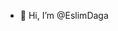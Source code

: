 - 👋   Hi, I’m @EslimDaga
<!---
- 👀 I’m interested in ...
- 🌱 I’m currently learning ...
- 💞️ I’m looking to collaborate on ...
- 📫 How to reach me ...
--->

<!---
EslimDaga/EslimDaga is a ✨ special ✨ repository because its `README.md` (this file) appears on your GitHub profile.
You can click the Preview link to take a look at your changes.
--->
